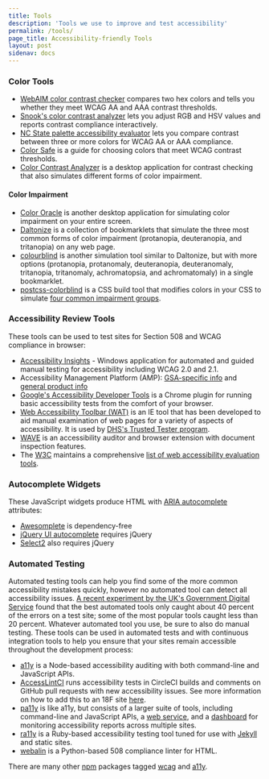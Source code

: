 ```yaml
---
title: Tools
description: 'Tools we use to improve and test accessibility'
permalink: /tools/
page_title: Accessibility-friendly Tools
layout: post
sidenav: docs
---
```


### Color Tools
* [WebAIM color contrast checker](http://webaim.org/resources/contrastchecker/) compares two hex colors and tells you whether they meet WCAG AA and AAA contrast thresholds.
* [Snook's color contrast analyzer](http://snook.ca/technical/colour_contrast/colour.html) lets you adjust RGB and HSV values and reports contrast compliance interactively.
* [NC State palette accessibility evaluator](http://accessibility.oit.ncsu.edu/tools/color-contrast/) lets you compare contrast between three or more colors for WCAG AA or AAA compliance.
* [Color Safe](http://colorsafe.co/) is a guide for choosing colors that meet WCAG contrast thresholds.
* [Color Contrast Analyzer](http://www.paciellogroup.com/resources/contrastanalyser/) is a desktop application for contrast checking that also simulates different forms of color impairment.

#### Color Impairment
* [Color Oracle](http://colororacle.org/) is another desktop application for simulating color impairment on your entire screen.
* [Daltonize](http://daltonize.appspot.com/) is a collection of bookmarklets that simulate the three most common forms of color impairment (protanopia, deuteranopia, and tritanopia) on any web page.
* [colourblind](https://github.com/Altreus/colourblind) is another simulation tool similar to Daltonize, but with more options (protanopia, protanomaly, deuteranopia, deuteranomaly, tritanopia, tritanomaly, achromatopsia, and achromatomaly) in a single bookmarklet.
* [postcss-colorblind](https://github.com/btholt/postcss-colorblind) is a CSS build tool that modifies colors in your CSS to simulate [four common impairment groups](https://github.com/skratchdot/color-blind#color-blindness-table).

### Accessibility Review Tools
These tools can be used to test sites for Section 508 and WCAG compliance in browser:

* [Accessibility Insights](https://accessibilityinsights.io/) - Windows application for automated and guided manual testing for accessibility including WCAG 2.0 and 2.1. 
* Accessibility Management Platform (AMP): [GSA-specific info](https://insite.gsa.gov/employee-resources/information-technology/508-accessibility/accessibility-management-platform-amp) and [general product info](https://www.levelaccess.com/solutions/software/amp/)
* [Google's Accessibility Developer Tools](https://chrome.google.com/webstore/detail/accessibility-developer-t/fpkknkljclfencbdbgkenhalefipecmb?hl=en) is a Chrome plugin for running basic accessibility tests from the comfort of your browser.
* [Web Accessibility Toolbar (WAT)](https://www.paciellogroup.com/resources/wat/) is an IE tool that has been developed to aid manual examination of web pages for a variety of aspects of accessibility. It is used by [DHS's Trusted Tester program](https://www.dhs.gov/trusted-tester).
* [WAVE](http://wave.webaim.org/) is an accessibility auditor and browser extension with document inspection features.
* The [W3C](http://www.w3.org/) maintains a comprehensive [list of web accessibility evaluation tools](http://www.w3.org/WAI/ER/tools/).

### Autocomplete Widgets
These JavaScript widgets produce HTML with [ARIA autocomplete] attributes:

* [Awesomplete](http://leaverou.github.io/awesomplete/) is dependency-free
* [jQuery UI autocomplete](http://jqueryui.com/autocomplete/) requires jQuery
* [Select2](https://select2.github.io/) also requires jQuery

### Automated Testing

Automated testing tools can help you find some of the more common accessibility mistakes quickly, however no automated tool can detect all accessibility issues. [A recent experiment by the UK's Government Digital Service](https://accessibility.blog.gov.uk/2017/02/24/what-we-found-when-we-tested-tools-on-the-worlds-least-accessible-webpage/) found that the best automated tools only caught about 40 percent of the errors on a test site; some of the most popular tools caught less than 20 percent. Whatever automated tool you use, be sure to also do manual testing. 
These tools can be used in automated tests and with continuous integration
tools to help you ensure that your sites remain accessible throughout the
development process:

* [a11y](https://github.com/addyosmani/a11y) is a Node-based accessibility auditing with both command-line and JavaScript APIs.
* [AccessLintCI](https://github.com/accesslint/accesslint-ci) runs accessibility tests in CircleCI builds and comments on GitHub pull requests with new accessibility issues. See more information on how to add this to an 18F site [here](https://github.com/18F/development-guide/tree/master/accessibility_scanning).
* [pa11y](http://pa11y.org/) is like a11y, but consists of a larger suite of tools, including command-line and JavaScript APIs, a [web service](https://github.com/nature/pa11y-webservice), and a [dashboard](https://github.com/nature/pa11y-dashboard) for monitoring accessibility reports across multiple sites.
* [ra11y](https://github.com/benbalter/ra11y) is a Ruby-based accessibility testing tool tuned for use with [Jekyll](http://jekyllrb.com/) and static sites.
* [webalin](http://webalin.readthedocs.org/en/latest/) is a Python-based 508 compliance linter for HTML.

There are many other [npm](https://www.npmjs.com/) packages tagged [wcag](https://www.npmjs.com/search?q=wcag) and [a11y](https://www.npmjs.com/search?q=a11y).

[ARIA autocomplete]: http://www.w3.org/TR/wai-aria/states_and_properties#aria-autocomplete
